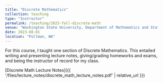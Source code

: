 ```yaml
---
title: "Discrete Mathematics"
collection: teaching
type: "Instructor"
permalink: /teaching/2023-fall-discrete-math
venue: "Washington State University, Department of Mathematics and Statistics"
date: 2023-08-01
location: "Pullman, WA"
---
```


For this course, I taught one section of Discrete Mathematics. This entailed writing and presenting lecture notes, giving/grading homeworks and exams, and being the instructor of record for my class.

[Discrete Math Lecture Notes]({{ '/files/lecture_notes/discrete_math_lecture_notes.pdf' | relative_url }})